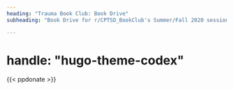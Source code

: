 ```yaml
---
heading: "Trauma Book Club: Book Drive"
subheading: "Book Drive for r/CPTSD_BookClub's Summer/Fall 2020 session on Pete Walker's Complex PTSD: From Surviving to Thriving."

---
```

# handle: "hugo-theme-codex"

{{< ppdonate >}}